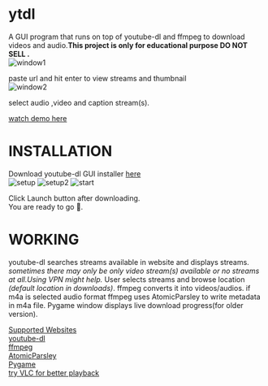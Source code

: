 # ytdl
A GUI program that runs on top of youtube-dl and ffmpeg to download videos and audio.**This project is only for educational purpose DO NOT SELL .**<br />
![window1](https://user-images.githubusercontent.com/55890376/118402205-8816ca80-b686-11eb-8c19-c4a15ec08f77.JPG)


paste url and hit enter to view streams and thumbnail<br />
![window2](https://user-images.githubusercontent.com/55890376/118402227-a67cc600-b686-11eb-9ea1-d52a33b617ba.JPG)


select audio ,video and caption stream(s).<br />

[watch demo here](https://user-images.githubusercontent.com/55890376/114445050-398c9100-9bed-11eb-9b17-aea0be0704d8.mp4)

<h1>INSTALLATION</h1>

Download youtube-dl GUI installer [here](https://github.com/sourabhkv/ytdl/releases)<br />
![setup](https://user-images.githubusercontent.com/55890376/118402262-c57b5800-b686-11eb-9eed-61a32933748b.JPG)
![setup2](https://user-images.githubusercontent.com/55890376/118402273-d3c97400-b686-11eb-8aca-445a2d26cacc.JPG)
![start](https://user-images.githubusercontent.com/55890376/118402353-3884ce80-b687-11eb-91a6-d999a675d288.JPG)


Click Launch button after downloading.<br />
You are ready to go 🤘.<br />

<h1>WORKING</h1>

youtube-dl searches streams available in website and displays streams.
*sometimes there may only be only video stream(s) available or no streams at all.Using VPN might help.*
User selects streams and browse location *(default location in downloads)*.
ffmpeg converts it into videos/audios.
if m4a is selected audio format ffmpeg uses AtomicParsley to write metadata in m4a file.
Pygame window displays live download progress(for older version).<br />


[Supported Websites](http://ytdl-org.github.io/youtube-dl/supportedsites.html)<br />
[youtube-dl](https://github.com/ytdl-org/youtube-dl)<br />
[ffmpeg](https://ffmpeg.org/ffmpeg.html)<br />
[AtomicParsley](http://atomicparsley.sourceforge.net/)<br />
[Pygame](https://www.pygame.org/wiki/about)<br />
[try VLC for better playback](https://www.videolan.org/)<br />
